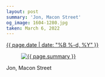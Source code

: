 ```yaml
---
layout: post
summary: 'Jon, Macon Street'
og_image: 1604-1280.jpg
taken: March 6, 2022
---
```


<div class="post">
 <time>
  <a href="/1604">
   {{ page.date | date: "%B %-d, %Y" }}
  </a>
 </time>
 <a href="/1604">
  <figure data-taken="3/6/2022">
   <img alt="{{ page.summary }}" sizes="(min-width: 700px) 50vw, calc(100vw - 2rem)" src="{{ site.assets_url }}/1604-640.jpg" srcset="{{ site.assets_url }}/1604-320.jpg 320w, {{ site.assets_url }}/1604-640.jpg 640w, {{ site.assets_url }}/1604-960.jpg 960w, {{ site.assets_url }}/1604-1280.jpg 1280w"/>
  </figure>
 </a>
 <span>
  Jon, Macon Street
 </span>
</div>
